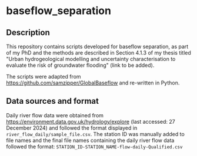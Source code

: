 # baseflow_separation

## Description

This repository contains scripts developed for baseflow separation, as part of my PhD and the methods are described in Section 4.1.3 of my thesis titled "Urban hydrogeological modelling and uncertainty characterisation to evaluate the risk of groundwater flooding" (link to be added).

The scripts were adapted from <https://github.com/samzipper/GlobalBaseflow> and re-written in Python.

## Data sources and format

Daily river flow data were obtained from <https://environment.data.gov.uk/hydrology/explore> (last accessed: 27 December 2024) and followed the format displayed in `river_flow_daily/sample_file.csv`. The station ID was manually added to file names and the final file names containing the daily river flow data followed the format: `STATION_ID-STATION_NAME-flow-daily-Qualified.csv`
